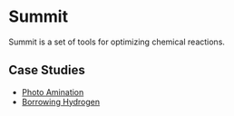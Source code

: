 # Summit

Summit is a set of tools for optimizing chemical reactions. 

## Case Studies

* [Photo Amination](case_studies/photoamination/)
* [Borrowing Hydrogen](case_studies/borrowing_hydrogen)
